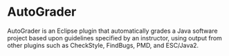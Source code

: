 # AutoGrader

AutoGrader is an Eclipse plugin that automatically grades a Java software project based upon guidelines 
specified by an instructor, using output from other plugins such as CheckStyle, FindBugs, PMD, and ESC/Java2.
